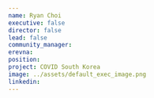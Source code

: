 ```yaml
---
name: Ryan Choi
executive: false
director: false
lead: false
community_manager: 
erevna:  
position: 
project: COVID South Korea
image: ../assets/default_exec_image.png
linkedin: 
---
```

